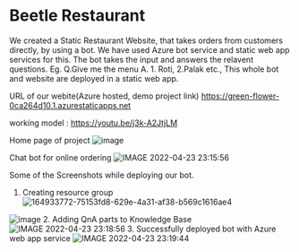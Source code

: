 # Beetle Restaurant
We created a Static Restaurant Website, that takes orders from customers directly, by using a bot.
We have used Azure bot service and static web app services for this.
The bot takes the input and answers the relavent questions.
Eg. Q.Give me the menu   A. 1. Roti, 2.Palak etc.,
This whole bot and website are deployed in a static web app.

URL of our webite(Azure hosted, demo project link)
https://green-flower-0ca264d10.1.azurestaticapps.net

working model : https://youtu.be/j3k-A2JtjLM

Home page of project
![image](https://user-images.githubusercontent.com/83135144/165148226-b5dd61ff-dd72-4b2e-92f1-f64c5bb3e075.png)

Chat bot for online ordering 
![IMAGE 2022-04-23 23:15:56](https://user-images.githubusercontent.com/83135144/164933687-cdae6ca2-2c9d-4362-8118-9fff8010f57c.jpg)

Some of the Screenshots while deploying our bot.
1. Creating resource group
![164933772-75153fd8-629e-4a31-af38-b569c1616ae4](https://user-images.githubusercontent.com/83135144/166898006-e4d11d06-5dd2-4cca-9935-b6ed38ae22d1.jpeg)

![image](https://user-images.githubusercontent.com/83135144/166896924-8b5b2b1b-7c9d-4f10-a89c-01fe767cd79d.png)
2. Adding QnA parts to Knowledge Base
 ![IMAGE 2022-04-23 23:18:56](https://user-images.githubusercontent.com/83135144/164933806-5817d19d-6350-4837-8f92-1e9756d419db.jpg)
3. Successfully deployed bot with Azure web app service
![IMAGE 2022-04-23 23:19:44](https://user-images.githubusercontent.com/83135144/164933827-c1da6f8e-2a02-4a89-bec0-2cd825ab64b9.jpg)
